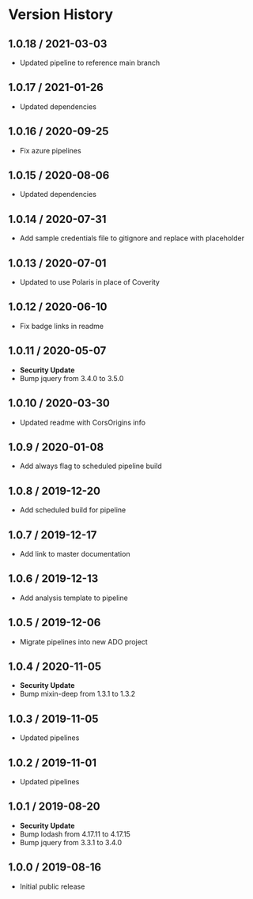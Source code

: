 # Version History

## 1.0.18 / 2021-03-03

- Updated pipeline to reference main branch

## 1.0.17 / 2021-01-26

- Updated dependencies

## 1.0.16 / 2020-09-25

- Fix azure pipelines

## 1.0.15 / 2020-08-06

- Updated dependencies

## 1.0.14 / 2020-07-31

- Add sample credentials file to gitignore and replace with placeholder

## 1.0.13 / 2020-07-01

- Updated to use Polaris in place of Coverity

## 1.0.12 / 2020-06-10

- Fix badge links in readme

## 1.0.11 / 2020-05-07

- **Security Update**
- Bump jquery from 3.4.0 to 3.5.0

## 1.0.10 / 2020-03-30

- Updated readme with CorsOrigins info

## 1.0.9 / 2020-01-08

- Add always flag to scheduled pipeline build

## 1.0.8 / 2019-12-20

- Add scheduled build for pipeline

## 1.0.7 / 2019-12-17

- Add link to master documentation

## 1.0.6 / 2019-12-13

- Add analysis template to pipeline

## 1.0.5 / 2019-12-06

- Migrate pipelines into new ADO project

## 1.0.4 / 2020-11-05

- **Security Update**
- Bump mixin-deep from 1.3.1 to 1.3.2

## 1.0.3 / 2019-11-05

- Updated pipelines

## 1.0.2 / 2019-11-01

- Updated pipelines

## 1.0.1 / 2019-08-20

- **Security Update**
- Bump lodash from 4.17.11 to 4.17.15
- Bump jquery from 3.3.1 to 3.4.0

## 1.0.0 / 2019-08-16

- Initial public release
